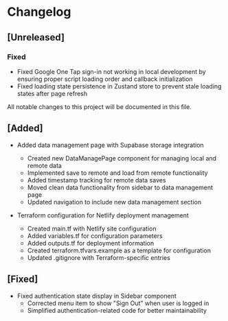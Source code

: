 # Changelog

## [Unreleased]

### Fixed

- Fixed Google One Tap sign-in not working in local development by ensuring proper script loading order and callback initialization
- Fixed loading state persistence in Zustand store to prevent stale loading states after page refresh

All notable changes to this project will be documented in this file.

## [Added]

- Added data management page with Supabase storage integration

  - Created new DataManagePage component for managing local and remote data
  - Implemented save to remote and load from remote functionality
  - Added timestamp tracking for remote data saves
  - Moved clean data functionality from sidebar to data management page
  - Updated navigation to include new data management section

- Terraform configuration for Netlify deployment management
  - Created main.tf with Netlify site configuration
  - Added variables.tf for configuration parameters
  - Added outputs.tf for deployment information
  - Created terraform.tfvars.example as a template for configuration
  - Updated .gitignore with Terraform-specific entries

## [Fixed]

- Fixed authentication state display in Sidebar component
  - Corrected menu item to show "Sign Out" when user is logged in
  - Simplified authentication-related code for better maintainability

